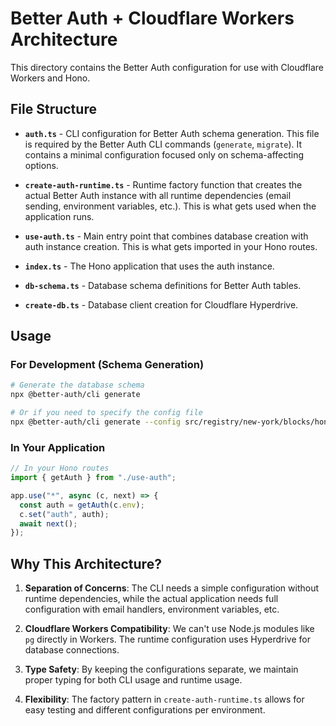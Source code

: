 # Better Auth + Cloudflare Workers Architecture

This directory contains the Better Auth configuration for use with Cloudflare Workers and Hono.

## File Structure

- **`auth.ts`** - CLI configuration for Better Auth schema generation. This file is required by the Better Auth CLI commands (`generate`, `migrate`). It contains a minimal configuration focused only on schema-affecting options.

- **`create-auth-runtime.ts`** - Runtime factory function that creates the actual Better Auth instance with all runtime dependencies (email sending, environment variables, etc.). This is what gets used when the application runs.

- **`use-auth.ts`** - Main entry point that combines database creation with auth instance creation. This is what gets imported in your Hono routes.

- **`index.ts`** - The Hono application that uses the auth instance.

- **`db-schema.ts`** - Database schema definitions for Better Auth tables.

- **`create-db.ts`** - Database client creation for Cloudflare Hyperdrive.

## Usage

### For Development (Schema Generation)

```bash
# Generate the database schema
npx @better-auth/cli generate

# Or if you need to specify the config file
npx @better-auth/cli generate --config src/registry/new-york/blocks/hono-better-auth-cloudflare-workers/hono/auth.ts
```

### In Your Application

```typescript
// In your Hono routes
import { getAuth } from "./use-auth";

app.use("*", async (c, next) => {
  const auth = getAuth(c.env);
  c.set("auth", auth);
  await next();
});
```

## Why This Architecture?

1. **Separation of Concerns**: The CLI needs a simple configuration without runtime dependencies, while the actual application needs full configuration with email handlers, environment variables, etc.

2. **Cloudflare Workers Compatibility**: We can't use Node.js modules like `pg` directly in Workers. The runtime configuration uses Hyperdrive for database connections.

3. **Type Safety**: By keeping the configurations separate, we maintain proper typing for both CLI usage and runtime usage.

4. **Flexibility**: The factory pattern in `create-auth-runtime.ts` allows for easy testing and different configurations per environment.
